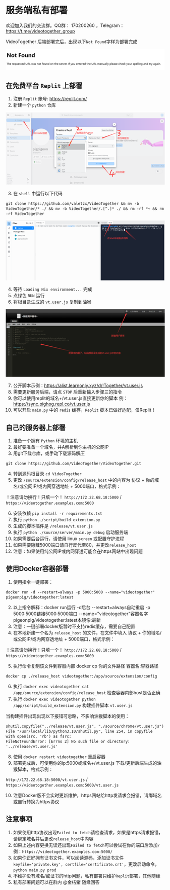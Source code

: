 # 服务端私有部署

欢迎加入我们的交流群。QQ群： 170200260 ，Telegram：https://t.me/videotogether_group

VideoTogether 后端部署完后，出现以下`Not Found`字样为部署完成

![](/public/examples/notfound.png)

## 在免费平台 `Replit` 上部署

1. 注册 `Replit` 账号: https://replit.com/
2. 新建一个 `python` 仓库 

![](/public/examples/deploy1.png)

3. 在 `shell` 中运行以下代码

```
git clone https://github.com/valetzx/VideoTogether && mv -b VideoTogether/* ./ && mv -b VideoTogether/.[^.]* ./ && rm -rf *~ && rm -rf VideoTogether
```

![](/public/examples/deploy2.png)

4. 等待 `Loading Nix environment...` 完成
5. 点绿色 `RUN` 运行
6. 将根目录生成的 `vt.user.js` 复制到油猴

![](/public/examples/deploy3.png)

7. 公开脚本示例：https://alist.learnonly.xyz/d/!Together/vt.user.js
8. 需要更新服务后端，请点 `STOP` 后重新输入步骤三的指令
9. 你可以使用replit的域名+/vt.user.js直接更新你的脚本 例：https://sync.pighog.repl.co/vt.user.js
10. 可以开启 `main.py` 中的 `redis` 缓存，`Replit` 脚本已做好适配，仅Replit！

## 自己的服务器上部署

1. 准备一个拥有 `Python` 环境的主机
2. 最好要准备一个域名，并A解析到你主机的公网IP
3. 用git下载仓库，或手动下载源码解压

```
git clone https://github.com/VideoTogether/VideoTogether.git
```

4. 转到源码根目录 `cd VideoTogether`
5. 更改 `/source/extension/config/release_host` 中的内容为 协议 + 你的域名/或公网IP/或内网穿透地址 + 5000端口，格式示例：

！注意请勿换行！只填一个！ `http://172.22.68.18:5000` / `https://videotogether.examples.com:5000` 

6. 安装依赖 `pip install -r requirements.txt` 
7. 执行 `python ./script/build_extension.py` 
8. 生成的脚本插件是 `/release/vt.user.js`
9. 执行 `python ./source/server/main.py debug` 启动服务端
10. 如果需要后台运行，请使用 linux `screen` 或配置守护进程
11. 如果需要隐藏5000端口请自行反代至80，并更改`release_host`
12. 注意：如果使用纯公网IP或内网穿透可能会在https网站中出现问题

## 使用Docker容器部署

1. 使用指令一键部署：

```
docker run -d --restart=always -p 5000:5000 --name="videotogether" pigeonpig/videotogether:latest
```

2. 以上指令解释：docker run运行 -d后台 --restart=always自动重启 -p 5000:5000链接5000:5000端口 --name="videotogether"容器名字 pigeonpig/videotogether:latest本镜像:最新
3. 注意：一键部署docker版暂时不支持redis缓存，需要自己配置
4. 在本地新建一个名为 `release_host` 的文件，在文件中填入 协议 + 你的域名/或公网IP/或内网穿透地址 + 5000端口，格式示例：

！注意请勿换行！只填一个！ `http://172.22.68.18:5000` / `https://videotogether.examples.com:5000` 
 
5. 执行命令复制该文件到容器内部 docker cp 你的文件路径 容器名:容器路径

```
docker cp ./release_host videotogether:/app/source/extension/config
```

6. 执行 `docker exec videotogether cat /app/source/extension/config/release_host` 检查容器内部host是否正确
7. 执行 `docker exec videotogether python /app/script/build_extension.py` 构建插件脚本 `vt.user.js`

当构建插件出现出现以下报错可忽略，不影响油猴脚本的使用：

```
shutil.copyfile("../release/vt.user.js", "./source/chrome/vt.user.js")
File "/usr/local/lib/python3.10/shutil.py", line 254, in copyfile
with open(src, 'rb') as fsrc:
FileNotFoundError: [Errno 2] No such file or directory: '../release/vt.user.js'
```

8. 使用 `docker restart videotogether` 重启容器
9. 部署完成后，可使用你的ip:5000或域名+/vt.user.js 下载/更新后端生成的油猴脚本，格式示例：


 `http://172.22.68.18:5000/vt.user.js` / `https://videotogether.examples.com:5000/vt.user.js` 

10. 注意Docker版不会实时更新维护，https网站给http发请求会报错，请绑域名或自行转换为https协议
 
## 注意事项

1. 如果使用http协议出现`Failed to fetch`请检查请求，如果是https请求报错，请绑定域名并后更改`release_host`中内容
2. 如果上述内容更换无误还出现`Failed to fetch`可以尝试在你的端口后添加`/`例：`https://videotogether.examples.com:5000/` 
3. 如果你正好拥有证书文件，可以阅读源码，添加证书文件`keyfile='private.key', certfile='certificate.crt'`，更改启动命令，`python main.py prod`
4. 不维护没有域名/或证书的http问题，私有部署只维护`Replit`部署，其他随缘
5. 私有部署问题可以在群内 @金桔猪 随缘回答
